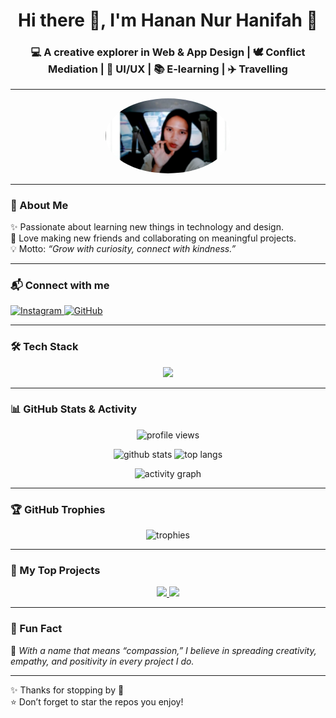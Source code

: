 <!-- Profil README untuk hanannur743-code -->

<h1 align="center">Hi there 👋, I'm Hanan Nur Hanifah 🌸</h1>
<h3 align="center">💻 A creative explorer in Web & App Design | 🕊️ Conflict Mediation | 🎨 UI/UX | 📚 E-learning | ✈️ Travelling</h3>

---

<p align="center">
  <img src="hannur.png" alt="Hanan's photo" width="200" style="border-radius:50%;"/>
</p>

---

### 🌟 About Me  
✨ Passionate about learning new things in technology and design.  
🤝 Love making new friends and collaborating on meaningful projects.  
💡 Motto: *“Grow with curiosity, connect with kindness.”*  

---

### 📬 Connect with me  
<p align="left">
  <a href="https://instagram.com/hnvffah_" target="_blank">
    <img src="https://img.shields.io/badge/Instagram-%23E4405F.svg?&logo=instagram&logoColor=white" alt="Instagram"/>
  </a>
  <a href="https://github.com/hanannur743-code" target="_blank">
    <img src="https://img.shields.io/badge/GitHub-%23181717.svg?&logo=github&logoColor=white" alt="GitHub"/>
  </a>
</p>

---

### 🛠️ Tech Stack  
<p align="center">
  <img src="https://skillicons.dev/icons?i=html,css,js,react,nodejs,figma,git,github,python,mysql" />
</p>

---

### 📊 GitHub Stats & Activity  
<p align="center">
  <img src="https://komarev.com/ghpvc/?username=hanannur743-code&label=Profile%20views&color=ff69b4&style=for-the-badge" alt="profile views" />  
</p>

<p align="center">
  <img src="https://github-readme-stats.vercel.app/api?username=hanannur743-code&show_icons=true&theme=radical" alt="github stats" />
  <img src="https://github-readme-stats.vercel.app/api/top-langs/?username=hanannur743-code&layout=compact&theme=tokyonight" alt="top langs" />
</p>

<p align="center">
  <img src="https://github-readme-activity-graph.vercel.app/graph?username=hanannur743-code&theme=react-dark" alt="activity graph"/>
</p>

---

### 🏆 GitHub Trophies  
<p align="center">
  <img src="https://github-profile-trophy.vercel.app/?username=hanannur743-code&theme=discord&no-frame=true&no-bg=false&margin-w=15" alt="trophies"/>
</p>

---

### 🚀 My Top Projects  
<p align="center">
  <a href="https://github.com/hanannur743-code/portfolio">
    <img src="https://github-readme-stats.vercel.app/api/pin/?username=hanannur743-code&repo=portfolio&theme=radical" />
  </a>
  <a href="https://github.com/hanannur743-code/design-system">
    <img src="https://github-readme-stats.vercel.app/api/pin/?username=hanannur743-code&repo=design-system&theme=radical" />
  </a>
</p>

---

### 🔮 Fun Fact  
🌸 *With a name that means “compassion,” I believe in spreading creativity, empathy, and positivity in every project I do.*  

---

✨ Thanks for stopping by 💖  
⭐ Don’t forget to star the repos you enjoy!  
